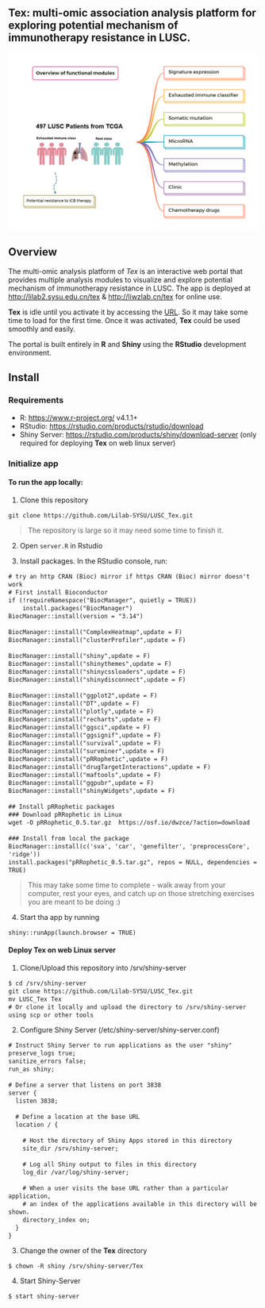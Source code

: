 ## Tex: multi-omic association analysis platform for exploring potential mechanism of immunotherapy resistance in LUSC. 

<img src="www/introduction1.png" align="center" width="900" />

## Overview

The multi-omic analysis platform of *Tex* is an interactive web portal that provides multiple analysis modules to visualize and explore  potential mechanism of immunotherapy resistance in LUSC. The app is deployed at http://lilab2.sysu.edu.cn/tex & http://liwzlab.cn/tex for online use. 


**Tex** is idle until you activate it by accessing the [URL](http://lilab2.sysu.edu.cn/tex). So it may take some time to load for the first time. Once it was activated, **Tex** could be used smoothly and easily.

The portal is built entirely in **R** and **Shiny** using the **RStudio** development environment.

## Install

### Requirements

* R: https://www.r-project.org/ v4.1.1+
* RStudio: https://rstudio.com/products/rstudio/download
* Shiny Server: https://rstudio.com/products/shiny/download-server (only required for deploying **Tex** on web linux server)

### Initialize app

#### To run the app locally:

1. Clone this repository

```
git clone https://github.com/Lilab-SYSU/LUSC_Tex.git
```

> The repository is large so it may need some time to finish it.

2. Open `server.R` in Rstudio

3. Install packages. In the RStudio console, run:

```
# try an http CRAN (Bioc) mirror if https CRAN (Bioc) mirror doesn't work
# First install Bioconductor
if (!requireNamespace("BiocManager", quietly = TRUE))
    install.packages("BiocManager")
BiocManager::install(version = "3.14")

BiocManager::install("ComplexHeatmap",update = F)
BiocManager::install("clusterProfiler",update = F)

BiocManager::install("shiny",update = F)
BiocManager::install("shinythemes",update = F)
BiocManager::install("shinycssloaders",update = F)
BiocManager::install("shinydisconnect",update = F)

BiocManager::install("ggplot2",update = F)
BiocManager::install("DT",update = F)
BiocManager::install("plotly",update = F)
BiocManager::install("recharts",update = F)
BiocManager::install("ggsci",update = F)
BiocManager::install("ggsignif",update = F)
BiocManager::install("survival",update = F)
BiocManager::install("survminer",update = F)
BiocManager::install("pRRophetic",update = F)
BiocManager::install("drugTargetInteractions",update = F)
BiocManager::install("maftools",update = F)
BiocManager::install("ggpubr",update = F)
BiocManager::install("shinyWidgets",update = F)

## Install pRRophetic packages
### Download pRRophetic in Linux
wget -O pRRophetic_0.5.tar.gz  https://osf.io/dwzce/?action=download

### Install from local the package
BiocManager::install(c('sva', 'car', 'genefilter', 'preprocessCore', 'ridge'))
install.packages("pRRophetic_0.5.tar.gz", repos = NULL, dependencies = TRUE)
```

> This may take some time to complete - walk away from your computer, rest your eyes, and catch up on those stretching exercises you are meant to be doing :)

4. Start tha app by running

```
shiny::runApp(launch.browser = TRUE)
```

#### Deploy Tex on web Linux server

1. Clone/Upload this repository into /srv/shiny-server

```
$ cd /srv/shiny-server
git clone https://github.com/Lilab-SYSU/LUSC_Tex.git
mv LUSC_Tex Tex
# Or clone it locally and upload the directory to /srv/shiny-server using scp or other tools 
```

2. Configure Shiny Server (/etc/shiny-server/shiny-server.conf)

```
# Instruct Shiny Server to run applications as the user "shiny"
preserve_logs true;
sanitize_errors false;
run_as shiny;

# Define a server that listens on port 3838
server {
  listen 3838;

  # Define a location at the base URL
  location / {

    # Host the directory of Shiny Apps stored in this directory
    site_dir /srv/shiny-server;

    # Log all Shiny output to files in this directory
    log_dir /var/log/shiny-server;

    # When a user visits the base URL rather than a particular application,
    # an index of the applications available in this directory will be shown.
    directory_index on;
  }
}
```

3. Change the owner of the **Tex** directory

```
$ chown -R shiny /srv/shiny-server/Tex  
```

4. Start Shiny-Server

```
$ start shiny-server
```

